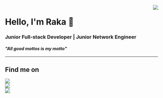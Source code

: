 <img align="right" src="https://visitor-badge.laobi.icu/badge?page_id=youngwiez.youngwiez" />

<h1>Hello, I'm Raka 👋</h1>
<h3>Junior Full-stack Developer | Junior Network Engineer</h3>
<h4><i>"All good mottos is my motto"</i></h4>

<hr>

<div>
  <h2>Find me on</h2>
  <div id="instagram">
    <a href="https://instagram.com/rakandrw">
      <img src="https://img.shields.io/badge/Instagram-rakandrw-CD486B?style=for-the-badge&logo=Instagram&logoColor=white">
    </a>
  </div>
  <div id="linkedin">
    <a href="https://linkedin.com/in/raka-wisesa">
      <img src="https://img.shields.io/badge/Linkedin-Muhammad Raka Andra Wisesa-0077B5?style=for-the-badge&logo=Linkedin&logoColor=white">
    </a>
  </div>
  <div id="gmail">
    <a href="mailto:rakaawisesa@gmail.com">
      <img src="https://img.shields.io/badge/Gmail-rakaawisesa@gmail.com-C71610?style=for-the-badge&logo=Gmail&logoColor=white">
    </a>
  </div>
</div>

<!---
youngwiez/youngwiez is a ✨ special ✨ repository because its `README.md` (this file) appears on your GitHub profile.
You can click the Preview link to take a look at your changes.
--->
